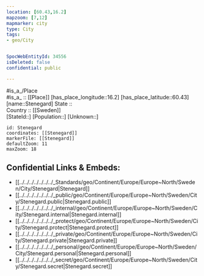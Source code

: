 ```yaml
---
location: [60.43,16.2] 
mapzoom: [7,12] 
mapmarker: city 
type: City
tags:
- geo/City


SpocWebEntityId: 34556
isDeleted: false
confidential: public

---
```

#is_a_/Place  
#is_a_ :: [[Place]] 
[has_place_longitude::16.2] 
[has_place_latitude::60.43] 
[name::Stenegard] 
State ::  
Country :: [[Sweden]]  
[StateId::] 
[Population::] 
[Unknown::] 


```leaflet
id: Stenegard
coordinates: [[Stenegard]] 
markerFile: [[Stenegard]] 
defaultZoom: 11 
maxZoom: 18
```


## Confidential Links & Embeds: 
- [[../../../../../../../_Standards/geo/Continent/Europe/Europe~North/Sweden/City/Stenegard|Stenegard]] 
- [[../../../../../../../_public/geo/Continent/Europe/Europe~North/Sweden/City/Stenegard.public|Stenegard.public]] 
- [[../../../../../../../_internal/geo/Continent/Europe/Europe~North/Sweden/City/Stenegard.internal|Stenegard.internal]] 
- [[../../../../../../../_protect/geo/Continent/Europe/Europe~North/Sweden/City/Stenegard.protect|Stenegard.protect]] 
- [[../../../../../../../_private/geo/Continent/Europe/Europe~North/Sweden/City/Stenegard.private|Stenegard.private]] 
- [[../../../../../../../_personal/geo/Continent/Europe/Europe~North/Sweden/City/Stenegard.personal|Stenegard.personal]] 
- [[../../../../../../../_secret/geo/Continent/Europe/Europe~North/Sweden/City/Stenegard.secret|Stenegard.secret]] 
